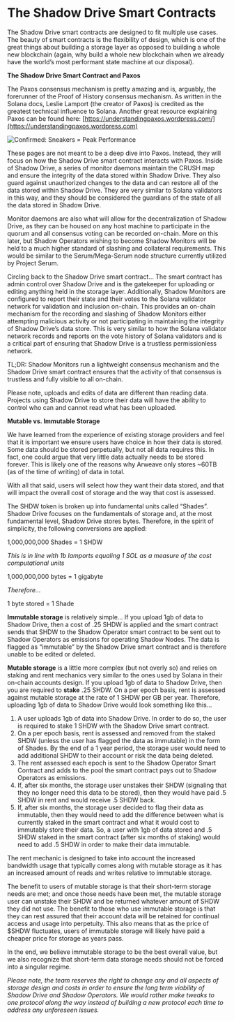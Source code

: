 # The Shadow Drive Smart Contracts

The Shadow Drive smart contracts are designed to fit multiple use cases. The beauty of smart contracts is the flexibility of design, which is one of the great things about building a storage layer as opposed to building a whole new blockchain (again, why build a whole new blockchain when we already have the world’s most performant state machine at our disposal).

**The Shadow Drive Smart Contract and Paxos**

The Paxos consensus mechanism is pretty amazing and is, arguably, the forerunner of the Proof of History consensus mechanism. As written in the Solana docs, Leslie Lamport (the creator of Paxos) is credited as the greatest technical influence to Solana. Another great resource explaining Paxos can be found here: [https://understandingpaxos.wordpress.com/](https://understandingpaxos.wordpress.com)

![Confirmed: Sneakers = Peak Performance](<../../.gitbook/assets/>)

These pages are not meant to be a deep dive into Paxos. Instead, they will focus on how the Shadow Drive smart contract interacts with Paxos. Inside of Shadow Drive, a series of monitor daemons maintain the CRUSH map and ensure the integrity of the data stored within Shadow Drive. They also guard against unauthorized changes to the data and can restore all of the data stored within Shadow Drive. They are very similar to Solana validators in this way, and they should be considered the guardians of the state of all the data stored in Shadow Drive.

Monitor daemons are also what will allow for the decentralization of Shadow Drive, as they can be housed on any host machine to participate in the quorum and all consensus voting can be recorded on-chain. More on this later, but Shadow Operators wishing to become Shadow Monitors will be held to a much higher standard of slashing and collateral requirements. This would be similar to the Serum/Mega-Serum node structure currently utilized by Project Serum.

Circling back to the Shadow Drive smart contract... The smart contract has admin control over Shadow Drive and is the gatekeeper for uploading or editing anything held in the storage layer. Additionally, Shadow Monitors are configured to report their state and their votes to the Solana validator network for validation and inclusion on-chain. This provides an on-chain mechanism for the recording and slashing of Shadow Monitors either attempting malicious activity or not participating in maintaining the integrity of Shadow Drive’s data store. This is very similar to how the Solana validator network records and reports on the vote history of Solana validators and is a critical part of ensuring that Shadow Drive is a trustless permissionless network.

TL;DR: Shadow Monitors run a lightweight consensus mechanism and the Shadow Drive smart contract ensures that the activity of that consensus is trustless and fully visible to all on-chain.

Please note, uploads and edits of data are different than reading data. Projects using Shadow Drive to store their data will have the ability to control who can and cannot read what has been uploaded.

**Mutable vs. Immutable Storage**

We have learned from the experience of existing storage providers and feel that it is important we ensure users have choice in how their data is stored. Some data should be stored perpetually, but not all data requires this. In fact, one could argue that very little data actually needs to be stored forever. This is likely one of the reasons why Arweave only stores \~60TB (as of the time of writing) of data in total.&#x20;

With all that said, users will select how they want their data stored, and that will impact the overall cost of storage and the way that cost is assessed.

The SHDW token is broken up into fundamental units called “Shades”. Shadow Drive focuses on the fundamentals of storage and, at the most fundamental level, Shadow Drive stores bytes. Therefore, in the spirit of simplicity, the following conversions are applied:

1,000,000,000 Shades = 1 SHDW

_This is in line with 1b lamports equaling 1 SOL as a measure of the cost computational units_

1,000,000,000 bytes = 1 gigabyte

_Therefore…_

1 byte stored = 1 Shade

**Immutable storage** is relatively simple… If you upload 1gb of data to Shadow Drive, then a cost of .25 SHDW is applied and the smart contract sends that SHDW to the Shadow Operator smart contract to be sent out to Shadow Operators as emissions for operating Shadow Nodes. The data is flagged as “immutable” by the Shadow Drive smart contract and is therefore unable to be edited or deleted.

**Mutable storage** is a little more complex (but not overly so) and relies on staking and rent mechanics very similar to the ones used by Solana in their on-chain accounts design. If you upload 1gb of data to Shadow Drive, then you are required to **stake** .25 SHDW. On a per epoch basis, rent is assessed against mutable storage at the rate of 1 SHDW per GB per year. Therefore, uploading 1gb of data to Shadow Drive would look something like this…

1. A user uploads 1gb of data into Shadow Drive. In order to do so, the user is required to stake 1 SHDW with the Shadow Drive smart contract.
2. On a per epoch basis, rent is assessed and removed from the staked SHDW (unless the user has flagged the data as immutable) in the form of Shades. By the end of a 1 year period, the storage user would need to add additional SHDW to their account or risk the data being deleted.
3. The rent assessed each epoch is sent to the Shadow Operator Smart Contract and adds to the pool the smart contract pays out to Shadow Operators as emissions.
4. If, after six months, the storage user unstakes their SHDW (signaling that they no longer need this data to be stored), then they would have paid .5 SHDW in rent and would receive .5 SHDW back.
5. If, after six months, the storage user decided to flag their data as immutable, then they would need to add the difference between what is currently staked in the smart contract and what it would cost to immutably store their data. So, a user with 1gb of data stored and .5 SHDW staked in the smart contract (after six months of staking) would need to add .5 SHDW in order to make their data immutable.

The rent mechanic is designed to take into account the increased bandwidth usage that typically comes along with mutable storage as it has an increased amount of reads and writes relative to immutable storage.

The benefit to users of mutable storage is that their short-term storage needs are met; and once those needs have been met, the mutable storage user can unstake their SHDW and be returned whatever amount of SHDW they did not use. The benefit to those who use immutable storage is that they can rest assured that their account data will be retained for continual access and usage into perpetuity. This also means that as the price of $SHDW fluctuates, users of immutable storage will likely have paid a cheaper price for storage as years pass.

In the end, we believe immutable storage to be the best overall value, but we also recognize that short-term data storage needs should not be forced into a singular regime.

_Please note, the team reserves the right to change any and all aspects of storage design and costs in order to ensure the long term viability of Shadow Drive and Shadow Operators. We would rather make tweaks to one protocol along the way instead of building a new protocol each time to address any unforeseen issues._
